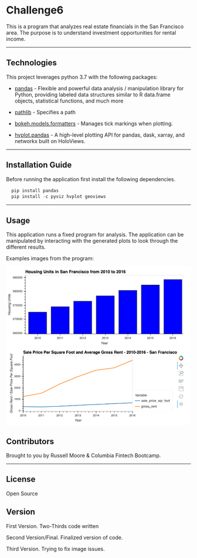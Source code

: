 # Challenge6

This is a program that analyzes real estate financials in the San Francisco area.  The purpose is to understand investment opportunities for rental income.

---

## Technologies

This project leverages python 3.7 with the following packages:


* [pandas](https://github.com/pandas-dev/pandas) - Flexible and powerful data analysis / manipulation library for Python, providing labeled data structures similar to R data.frame objects, statistical functions, and much more

* [pathlib](https://github.com/budlight/pathlib) - Specifies a path

* [bokeh.models.formatters](https://github.com/bokeh/bokeh/blob/branch-3.0/bokeh/models/formatters.py) - Manages tick markings when plotting.

* [hvplot.pandas](https://github.com/holoviz/hvplot) - A high-level plotting API for pandas, dask, xarray, and networkx built on HoloViews.

---

## Installation Guide

Before running the application first install the following dependencies.

```python
  pip install pandas
  pip install -c pyviz hvplot geoviews
```

---

## Usage

This application runs a fixed program for analysis.  The application can be manipulated by interacting with the generated plots to look through the different results.

Examples images from the program:

 <img src= "Images/zoomed-housing-units-by-year.png">

 <img src= "Images/avg-sale-px-sq-foot-gross-rent.png">

## Contributors

Brought to you by Russell Moore & Columbia Fintech Bootcamp.

---
## License

Open Source

## Version

First Version.  Two-Thirds code written

Second Version/Final.  Finalized version of code.

Third Version.  Trying to fix image issues.